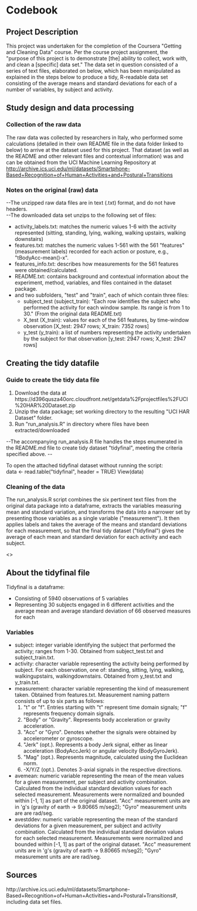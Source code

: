 <h1>Codebook</h1>
<h2>Project Description</h2>
This project was undertaken for the completion of the Coursera "Getting and Cleaning Data" course. Per the course project assignment, the "purpose of this project is to demonstrate [the] ability to collect, work with, and clean a [specific] data set." The data set in question consisted of a series of text files, elaborated on below, which has been manipulated as explained in the steps below to produce a tidy, R-readable data set consisting of the average means and standard deviations for each of a number of variables, by subject and activity. 

<h2>Study design and data processing</h2>

<h3>Collection of the raw data</h3>

The raw data was collected by researchers in Italy, who performed some calculations (detailed in their own README file in the data folder linked to below) to arrive at the dataset used for this project. That dataset (as well as the README and other relevant files and contextual information) was and can be obtained from the UCI Machine Learning Repository at http://archive.ics.uci.edu/ml/datasets/Smartphone-Based+Recognition+of+Human+Activities+and+Postural+Transitions 


<h3>Notes on the original (raw) data</h3>
--The unzipped raw data files are in text (.txt) format, and do not have headers.<br/>
--The downloaded data set unzips to the following set of files:<br/>
<ul>
<li>activity_labels.txt: matches the numeric values 1-6 with the activity represented (sitting, standing, lying, walking, walking upstairs, walking downstairs)</li>

<li>features.txt: matches the numeric values 1-561 with the 561 "features" (measurement labels) recorded for each action or posture, e.g., "tBodyAcc-mean()-x".</li>

<li>features_info.txt: describes how measurements for the 561 features were obtained/calculated.</li>

<li>README.txt: contains background and contextual information about the experiment, method, variables, and files contained in the dataset package.</li>

<li>and two subfolders, "test" and "train", each of which contain three files: 

<ul>
<li>subject_test (subject_train): "Each row identifies the subject who performed the activity for each window sample. Its range is from 1 to 30." (From the original data README.txt) </li>

<li>X_test (X_train): values for each of the 561 features, by time-window observation [X_test: 2947 rows; X_train: 7352 rows]</li>

<li>y_test (y_train): a list of numbers representing the activity undertaken by the subject for that observation  [y_test: 2947 rows; X_test: 2947 rows]
</li> </ul>
</li></ul>

<h2>Creating the tidy datafile</h2>

<h3>Guide to create the tidy data file</h3>

<ol> 
<li>Download the data at https://d396qusza40orc.cloudfront.net/getdata%2Fprojectfiles%2FUCI%20HAR%20Dataset.zip </li>

<li>Unzip the data package; set working directory to the resulting "UCI HAR Dataset" folder.</li>

<li>Run "run_analysis.R" in directory where files have been extracted/downloaded </li>
</ol>
--The accompanying run_analysis.R file handles the steps enumerated in the README.md file to create tidy dataset "tidyfinal", meeting the criteria specified above. -- 

To open the attached tidyfinal dataset without running the script:<br/>
data <- read.table("tidyfinal", header = TRUE)
View(data)
 

<h3>Cleaning of the data</h3>

The run_analysis.R script combines the six pertinent text files from the original data package into a dataframe, extracts the variables measuring mean and standard variation, and transforms the data into a narrower set by presenting those variables as a single variable ("measurement"). It then applies labels and takes the average of the means and standard deviations for each measurement, so that the final tidy dataset ("tidyfinal") gives the average of each mean and standard deviation for each activity and each subject.

<<link to the readme document that describes the code in greater detail>>

<h2>About the tidyfinal file</h2>

Tidyfinal is a dataframe:
<ul>
<li>Consisting of 5940 observations of 5 variables </li>
<li>Representing 30 subjects engaged in 6 different activities and the average mean and average standard deviation of 66 observed measures for each </li>  
</ul>
<h3>Variables</h3>
<ul>
<li>subject: integer variable identifying the subject that performed the activity; ranges from 1-30. Obtained from subject_test.txt and subject_train.txt.</li>

<li>activity: character variable representing the activity being performed by subject. For each observation, one of: standing, sitting, lying, walking, walkingupstairs, walkingdownstairs. Obtained from y_test.txt and y_train.txt.</li>

<li>measurement: character variable representing the kind of measurement taken. Obtained from features.txt. Measurement naming pattern consists of up to six parts as follows:
<ol>
<li>"t" or "f". Entries starting with "t" represent time domain signals; "f" represents frequency domain signals.</li>
<li>"Body" or "Gravity". Represents body acceleration or gravity acceleration. </li>
<li>"Acc" or "Gyro". Denotes whether the signals were obtained by accelerometer or gyroscope. </li>
<li>"Jerk" (opt.). Represents a body Jerk signal, either as linear acceleration (BodyAccJerk) or angular velocity (BodyGyroJerk). </li>
<li>"Mag" (opt.). Represents magnitude, calculated using the Euclidean norm.</li>
<li>-X/Y/Z (opt.). Denotes 3-axial signals in the respective directions. </li>
</ol></li>
<li>avemean: numeric variable representing the mean of the mean values for a given measurement, per subject and activity combination. Calculated from the individual standard deviation values for each selected measurement. Measurements were normalized and bounded within [-1, 1] as part of the original dataset. "Acc" measurement units are in 'g's (gravity of earth -> 9.80665 m/seg2); "Gyro" measurement units are are rad/seg.</li> 

<li>avestddev: numeric variable representing the mean of the standard deviations for a given measurement, per subject and activity combination. Calculated from the individual standard deviation values for each selected measurement. Measurements were normalized and bounded within [-1, 1] as part of the original dataset. "Acc" measurement units are in 'g's (gravity of earth -> 9.80665 m/seg2); "Gyro" measurement units are are rad/seg. </li>
</ul>

<h2>Sources </h2>
http://archive.ics.uci.edu/ml/datasets/Smartphone-Based+Recognition+of+Human+Activities+and+Postural+Transitions#, including data set files.

